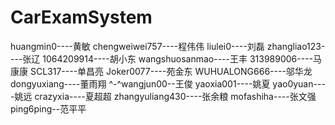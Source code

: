 
# CarExamSystem
huangmin0----黄敏
chengweiwei757----程伟伟
liulei0----刘磊
zhangliao123----张辽
1064209914----胡小东
wangshuosanmao----王丰
313989006----马康康
SCL317----单昌亮
Joker0077----苑金东
WUHUALONG666----邬华龙
dongyuxiang----董雨翔
^-^wangjun00--王俊
yaoxia001----姚夏
yao0yuan----姚远
crazyxia----夏超超
zhangyuliang430----张余粮
mofashiha----张文强
ping6ping--范平平
